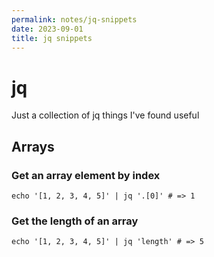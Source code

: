 ```yaml
---
permalink: notes/jq-snippets
date: 2023-09-01
title: jq snippets
---
```

# jq

Just a collection of jq things I've found useful

## Arrays

### Get an array element by index
```
echo '[1, 2, 3, 4, 5]' | jq '.[0]' # => 1
```

### Get the length of an array

```
echo '[1, 2, 3, 4, 5]' | jq 'length' # => 5
```